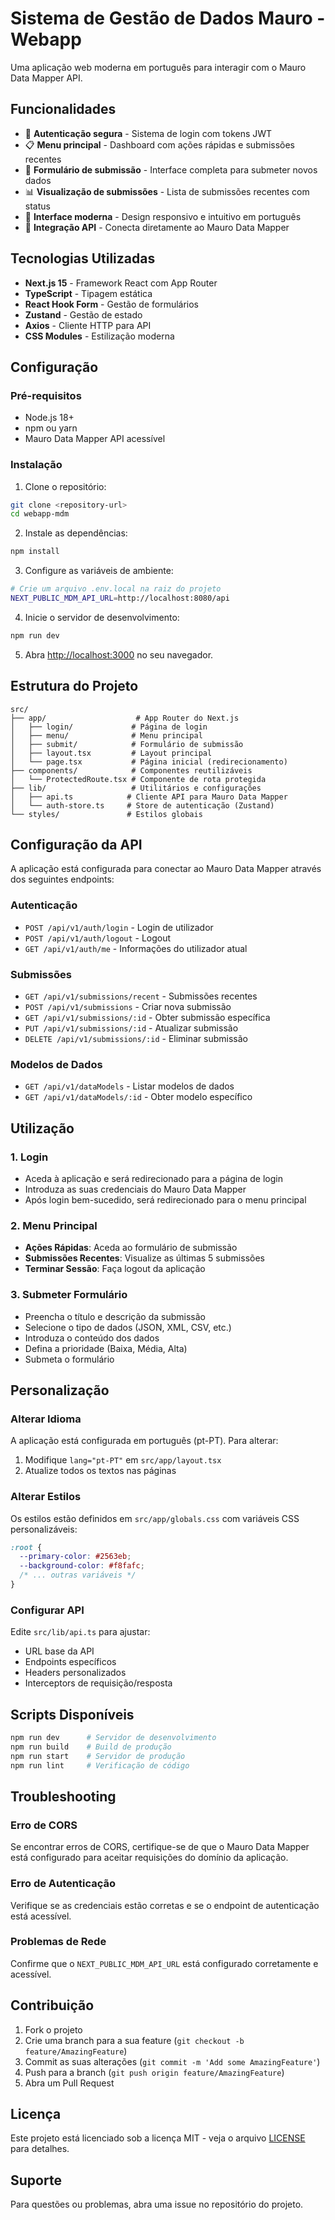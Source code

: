 # Sistema de Gestão de Dados Mauro - Webapp

Uma aplicação web moderna em português para interagir com o Mauro Data Mapper API.

## Funcionalidades

- 🔐 **Autenticação segura** - Sistema de login com tokens JWT
- 📋 **Menu principal** - Dashboard com ações rápidas e submissões recentes
- 📝 **Formulário de submissão** - Interface completa para submeter novos dados
- 📊 **Visualização de submissões** - Lista de submissões recentes com status
- 🎨 **Interface moderna** - Design responsivo e intuitivo em português
- 🔄 **Integração API** - Conecta diretamente ao Mauro Data Mapper

## Tecnologias Utilizadas

- **Next.js 15** - Framework React com App Router
- **TypeScript** - Tipagem estática
- **React Hook Form** - Gestão de formulários
- **Zustand** - Gestão de estado
- **Axios** - Cliente HTTP para API
- **CSS Modules** - Estilização moderna

## Configuração

### Pré-requisitos

- Node.js 18+ 
- npm ou yarn
- Mauro Data Mapper API acessível

### Instalação

1. Clone o repositório:
```bash
git clone <repository-url>
cd webapp-mdm
```

2. Instale as dependências:
```bash
npm install
```

3. Configure as variáveis de ambiente:
```bash
# Crie um arquivo .env.local na raiz do projeto
NEXT_PUBLIC_MDM_API_URL=http://localhost:8080/api
```

4. Inicie o servidor de desenvolvimento:
```bash
npm run dev
```

5. Abra [http://localhost:3000](http://localhost:3000) no seu navegador.

## Estrutura do Projeto

```
src/
├── app/                    # App Router do Next.js
│   ├── login/             # Página de login
│   ├── menu/              # Menu principal
│   ├── submit/            # Formulário de submissão
│   ├── layout.tsx         # Layout principal
│   └── page.tsx           # Página inicial (redirecionamento)
├── components/            # Componentes reutilizáveis
│   └── ProtectedRoute.tsx # Componente de rota protegida
├── lib/                   # Utilitários e configurações
│   ├── api.ts            # Cliente API para Mauro Data Mapper
│   └── auth-store.ts     # Store de autenticação (Zustand)
└── styles/               # Estilos globais
```

## Configuração da API

A aplicação está configurada para conectar ao Mauro Data Mapper através dos seguintes endpoints:

### Autenticação
- `POST /api/v1/auth/login` - Login de utilizador
- `POST /api/v1/auth/logout` - Logout
- `GET /api/v1/auth/me` - Informações do utilizador atual

### Submissões
- `GET /api/v1/submissions/recent` - Submissões recentes
- `POST /api/v1/submissions` - Criar nova submissão
- `GET /api/v1/submissions/:id` - Obter submissão específica
- `PUT /api/v1/submissions/:id` - Atualizar submissão
- `DELETE /api/v1/submissions/:id` - Eliminar submissão

### Modelos de Dados
- `GET /api/v1/dataModels` - Listar modelos de dados
- `GET /api/v1/dataModels/:id` - Obter modelo específico

## Utilização

### 1. Login
- Aceda à aplicação e será redirecionado para a página de login
- Introduza as suas credenciais do Mauro Data Mapper
- Após login bem-sucedido, será redirecionado para o menu principal

### 2. Menu Principal
- **Ações Rápidas**: Aceda ao formulário de submissão
- **Submissões Recentes**: Visualize as últimas 5 submissões
- **Terminar Sessão**: Faça logout da aplicação

### 3. Submeter Formulário
- Preencha o título e descrição da submissão
- Selecione o tipo de dados (JSON, XML, CSV, etc.)
- Introduza o conteúdo dos dados
- Defina a prioridade (Baixa, Média, Alta)
- Submeta o formulário

## Personalização

### Alterar Idioma
A aplicação está configurada em português (pt-PT). Para alterar:

1. Modifique `lang="pt-PT"` em `src/app/layout.tsx`
2. Atualize todos os textos nas páginas

### Alterar Estilos
Os estilos estão definidos em `src/app/globals.css` com variáveis CSS personalizáveis:

```css
:root {
  --primary-color: #2563eb;
  --background-color: #f8fafc;
  /* ... outras variáveis */
}
```

### Configurar API
Edite `src/lib/api.ts` para ajustar:
- URL base da API
- Endpoints específicos
- Headers personalizados
- Interceptors de requisição/resposta

## Scripts Disponíveis

```bash
npm run dev      # Servidor de desenvolvimento
npm run build    # Build de produção
npm run start    # Servidor de produção
npm run lint     # Verificação de código
```

## Troubleshooting

### Erro de CORS
Se encontrar erros de CORS, certifique-se de que o Mauro Data Mapper está configurado para aceitar requisições do domínio da aplicação.

### Erro de Autenticação
Verifique se as credenciais estão corretas e se o endpoint de autenticação está acessível.

### Problemas de Rede
Confirme que o `NEXT_PUBLIC_MDM_API_URL` está configurado corretamente e acessível.

## Contribuição

1. Fork o projeto
2. Crie uma branch para a sua feature (`git checkout -b feature/AmazingFeature`)
3. Commit as suas alterações (`git commit -m 'Add some AmazingFeature'`)
4. Push para a branch (`git push origin feature/AmazingFeature`)
5. Abra um Pull Request

## Licença

Este projeto está licenciado sob a licença MIT - veja o arquivo [LICENSE](LICENSE) para detalhes.

## Suporte

Para questões ou problemas, abra uma issue no repositório do projeto.
